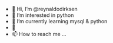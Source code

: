 - 👋 Hi, I’m @reynaldodirksen
- 👀 I’m interested in python
- 🌱 I’m currently learning mysql & python
- 💞
- 📫 How to reach me ...

<!---
reynaldodirksen/reynaldodirksen is a ✨ special ✨ repository because its `README.md` (this file) appears on your GitHub profile.
You can click the Preview link to take a look at your changes.
--->

